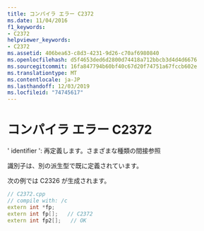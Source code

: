 ```yaml
---
title: コンパイラ エラー C2372
ms.date: 11/04/2016
f1_keywords:
- C2372
helpviewer_keywords:
- C2372
ms.assetid: 406bea63-c8d3-4231-9d26-c70af6980840
ms.openlocfilehash: d5f4653ded6d2800d74418a712bbcb3d4d4d6676
ms.sourcegitcommit: 16fa847794b60bf40c67d20f74751a67fccb602e
ms.translationtype: MT
ms.contentlocale: ja-JP
ms.lasthandoff: 12/03/2019
ms.locfileid: "74745617"
---
```

# <a name="compiler-error-c2372"></a>コンパイラ エラー C2372

' identifier ': 再定義します。さまざまな種類の間接参照

識別子は、別の派生型で既に定義されています。

次の例では C2326 が生成されます。

```cpp
// C2372.cpp
// compile with: /c
extern int *fp;
extern int fp[];   // C2372
extern int fp2[];   // OK
```
